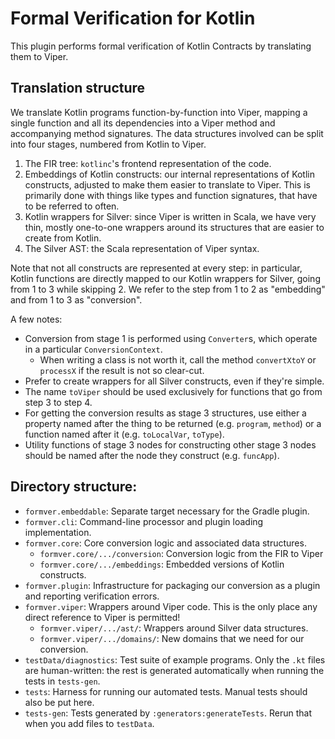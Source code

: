 # Formal Verification for Kotlin

This plugin performs formal verification of Kotlin Contracts by translating them to Viper.

## Translation structure

We translate Kotlin programs function-by-function into Viper, mapping a single function
and all its dependencies into a Viper method and accompanying method signatures.
The data structures involved can be split into four stages, numbered from Kotlin to Viper.

1. The FIR tree: `kotlinc`'s frontend representation of the code.
2. Embeddings of Kotlin constructs: our internal representations of Kotlin constructs, adjusted
   to make them easier to translate to Viper.  This is primarily done with things like types and
   function signatures, that have to be referred to often.
3. Kotlin wrappers for Silver: since Viper is written in Scala, we have very thin,
   mostly one-to-one wrappers around its structures that are easier to create from Kotlin.
4. The Silver AST: the Scala representation of Viper syntax.

Note that not all constructs are represented at every step: in particular, Kotlin functions
are directly mapped to our Kotlin wrappers for Silver, going from 1 to 3 while skipping 2. 
We refer to the step from 1 to 2 as "embedding" and from 1 to 3 as "conversion".


A few notes:
- Conversion from stage 1 is performed using `Converter`s, which operate in a particular `ConversionContext`.
  - When writing a class is not worth it, call the method `convertXtoY` or `processX` if the result is not so clear-cut.
- Prefer to create wrappers for all Silver constructs, even if they're simple.
- The name `toViper` should be used exclusively for functions that go from step 3 to step 4.
- For getting the conversion results as stage 3 structures, use either a property named after the
  thing to be returned (e.g. `program`, `method`) or a function named after it (e.g. `toLocalVar`, `toType`).
- Utility functions of stage 3 nodes for constructing other stage 3 nodes should be named after the
  node they construct (e.g. `funcApp`).

## Directory structure:

- `formver.embeddable`: Separate target necessary for the Gradle plugin.
- `formver.cli`: Command-line processor and plugin loading implementation.
- `formver.core`: Core conversion logic and associated data structures.
  - `formver.core/.../conversion`: Conversion logic from the FIR to Viper
  - `formver.core/.../embeddings`: Embedded versions of Kotlin constructs.
- `formver.plugin`: Infrastructure for packaging our conversion as a plugin and reporting verification errors.
- `formver.viper`: Wrappers around Viper code. This is the only place any direct reference to Viper is permitted!
  - `formver.viper/.../ast/`: Wrappers around Silver data structures.
  - `formver.viper/.../domains/`: New domains that we need for our conversion.
- `testData/diagnostics`: Test suite of example programs.  Only the `.kt` files are human-written:
  the rest is generated automatically when running the tests in `tests-gen`.
- `tests`: Harness for running our automated tests.  Manual tests should also be put here.
- `tests-gen`: Tests generated by `:generators:generateTests`.  Rerun that when you add files to `testData`.
